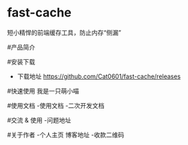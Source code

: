 # fast-cache
短小精悍的前端缓存工具，防止内存“侧漏”

#产品简介

#安装下载
- 下载地址 https://github.com/Cat0601/fast-cache/releases

#快速使用
我是一只萌小喵

#使用文档
-使用文档
-二次开发文档

#交流 & 使用
-问题地址

#关于作者
-个人主页  博客地址
-收款二维码